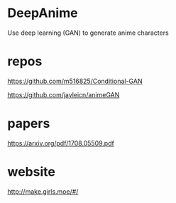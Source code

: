# DeepAnime
Use deep learning (GAN) to generate anime characters 

# repos 
https://github.com/m516825/Conditional-GAN 

https://github.com/jayleicn/animeGAN


# papers 
https://arxiv.org/pdf/1708.05509.pdf


# website 
http://make.girls.moe/#/


